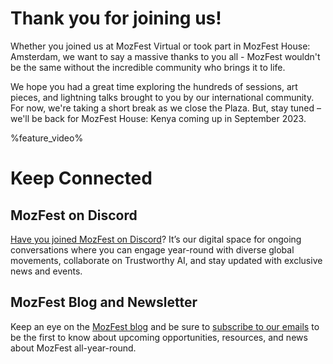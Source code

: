 <!-- This is the Plaza page when the visitor is signed out -->

# Thank you for joining us!

Whether you joined us at MozFest Virtual or took part in MozFest House: Amsterdam, we want to say a massive thanks to you all - MozFest wouldn't be the same without the incredible community who brings it to life.

We hope you had a great time exploring the hundreds of sessions, art pieces, and lightning talks brought to you by our international community. For now, we're taking a short break as we close the Plaza. But, stay tuned – we'll be back for MozFest House: Kenya coming up in September 2023.

%feature_video%

# Keep Connected

## MozFest on Discord

[Have you joined MozFest on Discord](https://discord.gg/mozfest)?  It’s our digital space for ongoing conversations where you can engage year-round with diverse global movements, collaborate on Trustworthy AI, and stay updated with exclusive news and events.

## MozFest Blog and Newsletter

Keep an eye on the [MozFest blog](http://mozillafestival.org/newsletter) and be sure to [subscribe to our emails](http://mozillafestival.org/newsletter) to be the first to know about upcoming opportunities, resources, and news about MozFest all-year-round. 

